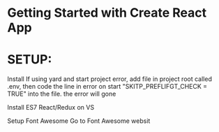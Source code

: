 # Getting Started with Create React App
# SETUP:
Install
If using yard and start project error, add file in project root called .env, then code the line in error on start "SKITP_PREFLIFGT_CHECK = TRUE" into the file. the error will gone

Install ES7 React/Redux on VS

Setup Font Awesome
Go to Font Awesome websit
<link href="https://fonts.googleapis.com/css2?family=PT+Sans:wght@700&display=swap" rel="stylesheet">

 